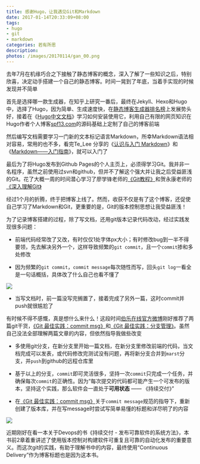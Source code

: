 ```yaml
---
title: 感谢Hugo，让我遇见Git和Markdown
date: 2017-01-14T20:33:09+08:00
tags:
- hugo
- git
- markdown
categories: 若有所思
description: 
photos: /images/20170114/gan_00.png
---
```


去年7月在机缘巧合之下接触了静态博客的概念，深入了解了一些知识之后，特别欣喜，决定动手搭建一个自己的静态博客。时间一晃到了年底，当着手实现的时候发现并不简单

首先是选择哪一款生成器，在知乎上研究一番后，最终在Jekyll、Hexo和Hugo中，选择了Hugo，因为简单、生成速度快，在[静态博客生成器排名榜](https://staticsitegenerators.net/)上发展势头好，接着在《[Hugo中文文档](http://www.gohugo.org)》学习如何安装使用它，利用自己有限的网页知识在Hugo作者个人博客[spf13.com](http://sfp13.com)的源码基础上定制了自己的博客前端
 
然后编写文档需要学习一门新的文本标记语言Markdown，所幸Markdown语法相对容易，常用的也不多，看完Te_Lee 分享的《[认识与入门 Markdown](http://sspai.com/25137/)》和《[Markdown——入门指南](http://www.jianshu.com/p/1e402922ee32/)》，就可以入门了

最后为了将Hugo发布到Github Pages的个人主页上，必须得学习Git。我并非一名程序，虽然之前使用过svn和github，但并不了解这个强大并让我之后受益匪浅的Git。花了大概一周的时间潜心学习了廖学锋老师的[《Git教程》](http://www.liaoxuefeng.com/wiki/0013739516305929606dd18361248578c67b8067c8c017b000)和贺永康老师的[《深入理解Git》
](http://edu.51cto.com/course/course_id-1838.html)

经过1个月的折腾，终于把博客上线了。然而，收获不仅是有了这个博客，还促使自己学习了Markdown和Git，更重要的是，Git的版本控制思想让我受益匪浅！

<!--more-->

为了记录博客搭建的过程，除了写文档，还用git版本记录代码改动，经过实践发现很多问题：

* 前端代码经常改了又改，有时仅仅1处字体px大小；有时修改bug到一半不得要领，先去解决另外一个，这样导致频繁的`git commit`，且一个`commit`掺和多处修改

* 因为频繁的`git commit`，`commit message`每次随性而写，回头`git log`一看全是一句话概括，具体改了什么自己也看不懂了

![](/images/20170114/gan_01.png)

* 当写文档时，前一篇没写完搁置了，接着完成了另外一篇，这时commit并push就很尴尬了

有时候不得不感慨，真是想什么来什么！这段时间[伯乐在线官方微博](http://weibo.com/jobbole)刚好推荐了两篇git干货，[《Git 最佳实践：commit msg》](http://blog.jobbole.com/109197/)和[《Git 最佳实践：分支管理》](http://blog.jobbole.com/109466/)。虽然自己没法全部理解两篇文章的内容，但依然指导我做些改变

* 多使用git分支，在新分支里开始一篇文档，在新分支里修改前端的代码，当文档完成可以发表，或代码修改完测试没有问题，再将新分支合并到`marst`分支，并`push`到github的远程仓库里

* 基于以上的分支，`commit`即可灵活很多，坚持一次`commit`只完成一个任务，并确保每次`commit`的正确性。因为“每次提交的代码都可能产生一个可发布的版本，坚持这个实践，那么软件会一直处于**可用状态** —— 《持续交付》”

* 在[《Git 最佳实践：commit msg》](http://blog.jobbole.com/109197/)关于`commit message`规范的指导下，重新创建了版本库，并在写message时尝试写简单易懂的标题和详尽明了的内容

![](/images/20170114/gan_02.png)

近期刚好在看一本关于Devops的书《持续交付 - 发布可靠软件的系统方法》，本书前2章着重讲述了使用版本控制对构建软件可重复且可靠的自动化发布的重要意义。而这次git的实践，有助于理解书中的内容，最终使用“Continuous Delivery”作为博客标题也是因为这本书。
